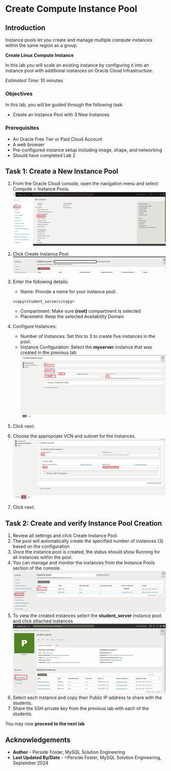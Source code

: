 # Create Compute Instance Pool

## Introduction

Instance pools let you create and manage multiple compute instances within the same region as a group. 

**Create Linux Compute Instance**

In this lab you will  scale an existing instance by configuring it into an instance pool with  additional instances on Oracle Cloud Infrastructure. 

_Estimated Time:_ 10 minutes



### Objectives

In this lab, you will be guided through the following task:

- Create an Instance Pool with 3 New Instances

### Prerequisites

- An Oracle Free Tier or Paid Cloud Account
- A web browser
- Pre-configured instance setup including image, shape, and networking
- Should have completed Lab 2

## Task 1: Create a New Instance Pool

1. From the Oracle Cloud console, open the navigation menu and select Compute > Instance Pools.
    ![Menu Instance Pool](./images/menu-instance-pool.png "Menu Instance Pool ")
2. Click Create Instance Pool.
    ![Create Instance Pool](./images/create-instance-pool.png "Create Instance Pool ")

3. Enter the following details:
    - Name: Provide a name for your instance pool.

    ```
    <copy>student_server</copy>
    ```
    - Compartment: Make sure **(root)** compartment is selected
    - Placement: Keep the selected Availability Domain

4. Configure Instances:
    - Number of Instances: Set this to 3 to create five instances in the pool.
    - Instance Configuration: Select the **myserver**  instance that was created in the previous lab
    ![Configure Instance Pool](./images/configure-instance-pool.png "Configure Instance Pool ")
5. Click next. 
6. Choose the appropriate VCN and subnet for the instances.
    ![VCN Configure Instance Pool](./images/vcn-configure-instance-pool.png "VCN Configure Instance Pool ")
7. Click next. 

## Task 2: Create and verify Instance Pool Creation

1. Review all settings and click Create Instance Pool.
2. The pool will automatically create the specified number of instances (3) based on the configuration 
3. Once the instance pool is created, the status should show Running for all instances within the pool.
4. You can manage and monitor the instances from the Instance Pools section of the console.
    ![Instance Pool Section](./images/instance-pool-section.png "Instance Pool Section")
5. To view the  created instances select the **student_server** instance pool and click attached instances
    ![Attached Instances](./images/attached-instances.png "Attached Instances")
6. Select each instance and copy their Public IP address to share with the students.
7. Share the SSH private key from the previous lab with each of the students.

You may now **proceed to the next lab**

## Acknowledgements

- **Author** - Perside Foster, MySQL Solution Engineering
- **Last Updated By/Date** - <Perside Foster, MySQL Solution Engineering, September 2024
